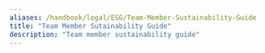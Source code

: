```yaml
---
aliases: /handbook/legal/ESG/Team-Member-Sustainability-Guide
title: "Team Member Sutainability Guide"
description: "Team member sustainability guide"
---
```


